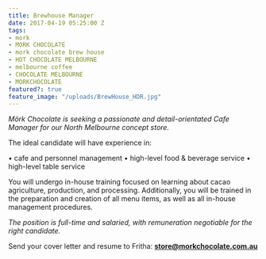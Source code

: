 ```yaml
---
title: Brewhouse Manager
date: 2017-04-19 05:25:00 Z
tags:
- mork
- MORK CHOCOLATE
- mork chocolate brew house
- HOT CHOCOLATE MELBOURNE
- melbourne coffee
- CHOCOLATE MELBOURNE
- MORKCHOCOLATE
featured?: true
feature_image: "/uploads/BrewHouse_HDR.jpg"
---
```


*Mörk Chocolate is seeking a passionate and detail-orientated Cafe Manager for our North Melbourne concept store.*


The ideal candidate will have experience in:

• cafe and personnel management
• high-level food & beverage service
• high-level table service
 

You will undergo in-house training focused on learning about cacao agriculture, production, and processing. Additionally, you will be trained in the preparation and creation of all menu items, as well as all in-house management procedures.

*The position is full-time and salaried, with remuneration negotiable for the right candidate.*

Send your cover letter and resume to Fritha: **store@morkchocolate.com.au**